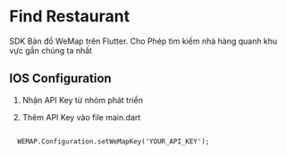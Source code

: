 # Find Restaurant

SDK Bản đồ WeMap trên Flutter. Cho Phép tìm kiếm nhà hàng quanh khu vực gần chúng ta nhất

## IOS Configuration

1. Nhận API Key từ nhóm phát triển

2. Thêm API Key vào file main.dart

```

  WEMAP.Configuration.setWeMapKey('YOUR_API_KEY');

```
